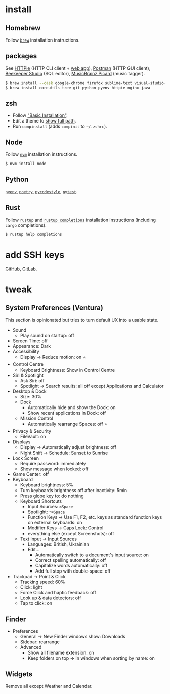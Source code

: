 # install
## Homebrew
Follow [`brew`](https://brew.sh) installation instructions.

## packages
See [HTTPie](https://httpie.io/) (HTTP CLI client + [web app](https://httpie.io/app)), [Postman](https://www.getpostman.com) (HTTP GUI client), [Beekeeper Studio](https://www.beekeeperstudio.io/) (SQL editor), [MusicBrainz Picard](https://picard.musicbrainz.org/) (music tagger).

```bash
$ brew install --cask google-chrome firefox sublime-text visual-studio-code postman beekeeper-studio android-file-transfer musicbrainz-picard
$ brew install coreutils tree git python pyenv httpie nginx java
```

## zsh
* Follow ["Basic Installation"](https://github.com/ohmyzsh/ohmyzsh#basic-installation).
* Edit a theme to [show full path](https://blaisdell.dev/zsh-full-file-path/).
* Run `compinstall` (adds `compinit` to `~/.zshrc`).

## Node
Follow [`nvm`](https://github.com/nvm-sh/nvm) installation instructions.

```bash
$ nvm install node
```

## Python
[`pyenv`](https://github.com/pyenv/pyenv/), [`poetry`](https://python-poetry.org/docs/basic-usage/), [`pycodestyle`](https://pycodestyle.readthedocs.io/en/latest/), [`pytest`](https://pytest.org/en/latest/).

## Rust
Follow [`rustup`](https://doc.rust-lang.org/book/ch01-01-installation.html) and [`rustup completions`](https://rust-lang.github.io/rustup/installation/index.html#enable-tab-completion-for-bash-fish-zsh-or-powershell) installation instructions (including `cargo` completions).

```bash
$ rustup help completions
```

# add SSH keys
[GitHub](https://docs.github.com/en/authentication/connecting-to-github-with-ssh), [GitLab](https://docs.gitlab.com/ee/user/ssh.html).

# tweak
## System Preferences (Ventura)
This section is opinionated but tries to turn default UX into a usable state.

* Sound
  * Play sound on startup: off
* Screen Time: off
* Appearance: Dark
* Accessibility
  * Display -> Reduce motion: on :star:
* Control Centre
  * Keyboard Brightness: Show in Control Centre
* Siri & Spotlight
  * Ask Siri: off
  * Spotlight -> Search results: all off except Applications and Calculator
* Desktop & Dock
  * Size: 30%
  * Dock
    * Automatically hide and show the Dock: on
    * Show recent applications in Dock: off
  * Mission Control
    * Automatically rearrange Spaces: off :star:
* Privacy & Security
  * FileVault: on
* Displays
  * Display -> Automatically adjust brightness: off
  * Night Shift -> Schedule: Sunset to Sunrise
* Lock Screen
  * Require password: immediately
  * Show message when locked: off
* Game Center: off
* Keyboard
  * Keyboard brightness: 5%
  * Turn keyboards brightness off after inactivity: 5min
  * Press globe key to: do nothing
  * Keyboard Shortcuts
    * Input Sources: `⌘Space`
    * Spotlight: `⌃⌘Space`
    * Function Keys -> Use F1, F2, etc. keys as standard function keys on external keyboards: on
    * Modifier Keys -> Caps Lock: Control
    * everything else (except Screenshots): off
  * Text Input -> Input Sources
    * Languages: British, Ukrainian
    * Edit...
      * Automatically switch to a document's input source: on
      * Correct spelling automatically: off
      * Capitalize words automatically: off
      * Add full stop with double-space: off
* Trackpad -> Point & Click
  * Tracking speed: 60%
  * Click: light
  * Force Click and haptic feedback: off
  * Look up & data detectors: off
  * Tap to click: on

## Finder
* Preferences
  * General -> New Finder windows show: Downloads
  * Sidebar: rearrange
  * Advanced
    * Show all filename extension: on
    * Keep folders on top -> In windows when sorting by name: on

## Widgets
Remove all except Weather and Calendar.
